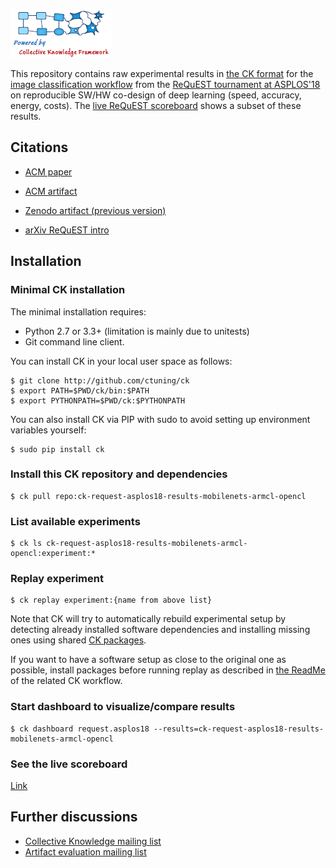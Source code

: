 [![logo](https://github.com/ctuning/ck-guide-images/blob/master/logo-powered-by-ck.png)](https://github.com/ctuning/ck)

This repository contains raw experimental results in [the CK format](https://github.com/ctuning/ck)
for the [image classification workflow](https://github.com/dividiti/ck-request-asplos18-mobilenets-armcl-opencl)
from the [ReQuEST tournament at ASPLOS'18](http://cknowledge.org/request-cfp-asplos2018.html) 
on reproducible SW/HW co-design of deep learning (speed, accuracy, energy, costs).
The [live ReQuEST scoreboard](http://cKnowledge.org/request-results) shows a subset of these results.

## Citations

* [ACM paper](https://doi.org/10.1145/3229762.3229767)
* [ACM artifact](https://doi.org/10.1145/3229773)
* [Zenodo artifact (previous version)](https://doi.org/10.5281/zenodo.1203659)

* [arXiv ReQuEST intro](https://arxiv.org/abs/1801.06378)

## Installation

### Minimal CK installation

The minimal installation requires:

* Python 2.7 or 3.3+ (limitation is mainly due to unitests)
* Git command line client.

You can install CK in your local user space as follows:

```
$ git clone http://github.com/ctuning/ck
$ export PATH=$PWD/ck/bin:$PATH
$ export PYTHONPATH=$PWD/ck:$PYTHONPATH
```

You can also install CK via PIP with sudo to avoid setting up environment variables yourself:

```
$ sudo pip install ck
```

### Install this CK repository and dependencies

```
$ ck pull repo:ck-request-asplos18-results-mobilenets-armcl-opencl
```

### List available experiments
```
$ ck ls ck-request-asplos18-results-mobilenets-armcl-opencl:experiment:*
```

### Replay experiment

```
$ ck replay experiment:{name from above list}
```

Note that CK will try to automatically rebuild experimental setup 
by detecting already installed software dependencies and installing missing ones
using shared [CK packages](https://github.com/ctuning/ck/wiki/Shared-packages).

If you want to have a software setup as close to the original one 
as possible, install packages before running replay as described in 
[the ReadMe](https://github.com/dividiti/ck-request-asplos18-mobilenets-armcl-opencl)
of the related CK workflow.

### Start dashboard to visualize/compare results

```
$ ck dashboard request.asplos18 --results=ck-request-asplos18-results-mobilenets-armcl-opencl
```

### See the live scoreboard

[Link](http://cKnowledge.org/request-results)


## Further discussions

* [Collective Knowledge mailing list](http://groups.google.com/group/collective-knowledge)
* [Artifact evaluation mailing list](http://groups.google.com/group/artifact-evaluation)
